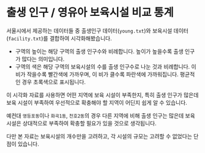 # 출생 인구 / 영유아 보육시설 비교 통계

서울시에서 제공하는 데이터들 중 출생인구 데이터(`young.txt`)와 보육시설 데이터(`facility.txt`)를 결합하여 시각화해봤습니다.

- 구역의 높이는 해당 구역의 출생 인구수와 비례합니다. 높이가 높을수록 출생 인구가 많다는 의미입니다.
- 구역의 색은 해당 구역의 보육시설의 수를 출생 인구수로 나눈 것과 비례합니다. 이 비가 작을수록 빨간색에 가까우며, 이 비가 클수록 파란색에 가까워집니다. 평균적인 경우 초록색으로 표시됩니다.

이 시각화 자료를 사용하면 어떤 지역에 보육 시설이 부족한지, 특히 출생 인구가 많은데 보육 시설이 부족하여 우선적으로 확충해야 할 지역이 어딘지 쉽게 알 수 있습니다.

예컨대 `영등포동`이나 `화곡1동`, `천호2동`의 경우 다른 지역에 비해 출생 인구는 많은데 보육시설은 상대적으로 부족하여 확충할 필요가 있을 것으로 생각됩니다.

다만 본 자료는 보육시설의 개수만을 고려하고, 각 시설의 규모는 고려할 수 없었다는 단점이 있습니다.

